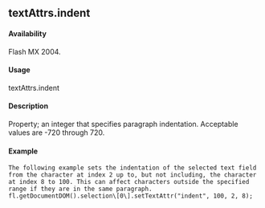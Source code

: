 ## textAttrs.indent

#### Availability

Flash MX 2004.

#### Usage

textAttrs.indent

#### Description

Property; an integer that specifies paragraph indentation. Acceptable values are -720 through 720.

#### Example

```
The following example sets the indentation of the selected text field from the character at index 2 up to, but not including, the character at index 8 to 100. This can affect characters outside the specified range if they are in the same paragraph.
fl.getDocumentDOM().selection\[0\].setTextAttr("indent", 100, 2, 8);

```